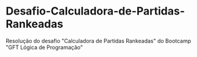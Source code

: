 # Desafio-Calculadora-de-Partidas-Rankeadas
Resolução do desafio "Calculadora de Partidas Rankeadas" do Bootcamp "GFT Lógica de Programação"
